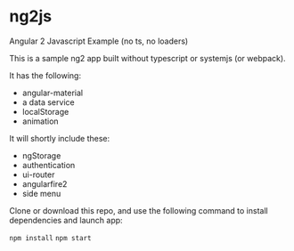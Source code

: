 # ng2js
Angular 2 Javascript Example (no ts, no loaders)

This is a sample ng2 app built without typescript or systemjs (or webpack).

It has the following:
+ angular-material
+ a data service
+ localStorage
+ animation

It will shortly include these:
- ngStorage
- authentication
- ui-router
- angularfire2
- side menu

Clone or download this repo, and use the following command to install dependencies and launch app:

`npm install`
`npm start`
